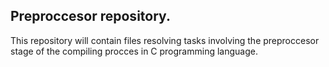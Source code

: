 ## Preproccesor repository.
   This repository will contain files resolving tasks involving the
   preproccesor stage of the compiling procces in C programming language.
